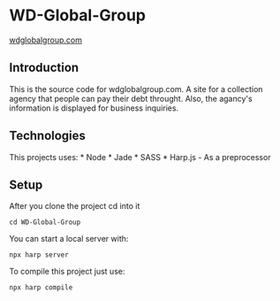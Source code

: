 # WD-Global-Group
  [wdglobalgroup.com](https://wdglobalgroup.com)

## Introduction
  This is the source code for wdglobalgroup.com. A site for a collection agency that people can pay their debt throught. Also, the agancy's information is displayed for business inquiries.

## Technologies
  This projects uses:
    * Node
    * Jade
    * SASS
    * Harp.js - As a preprocessor

## Setup
  After you clone the project cd into it
  ```
  cd WD-Global-Group
  ```

  You can start a local server with:
  ```
  npx harp server
  ```

  To compile this project just use:
  ```
  npx harp compile
  ```
